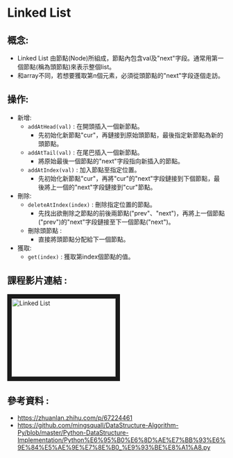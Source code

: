 Linked List
===========
概念:
----------
* Linked List 由節點(Node)所組成，節點內包含val及"next"字段。通常用第一個節點(稱為頭節點)來表示整個list。
* 和array不同，若想要獲取第n個元素，必須從頭節點的"next"字段逐個走訪。

操作:
-----
* 新增:
  * `addAtHead(val)` : 在開頭插入一個新節點。
    * 先初始化新節點"cur"，再鏈接到原始頭節點，最後指定新節點為新的頭節點。
  * `addAtTail(val)` : 在尾巴插入一個新節點。 
    * 將原始最後一個節點的"next"字段指向新插入的節點。
  * `addAtIndex(val)` : 加入節點至指定位置。
    * 先初始化新節點"cur"，再將"cur"的"next"字段鏈接到下個節點，最後將上一個的"next"字段鏈接到"cur"節點。
* 刪除:
  * `deleteAtIndex(index)` : 刪除指定位置的節點。
    * 先找出欲刪除之節點的前後兩節點("prev"、"next")，再將上一個節點("prev")的"next"字段鏈接至下一個節點("next")。
  * 刪除頭節點 :
    * 直接將頭節點分配給下一個節點。
* 獲取:
  * `get(index)` : 獲取第index個節點的值。
  
課程影片連結 :
----
<a href="https://www.youtube.com/watch?v=WwfhLC16bis&feature=youtu.be
" target="_blank"><img src="http://img.youtube.com/vi/YOUTUBE影片ID放在這裡/0.jpg" 
alt="Linked List" width="240" height="180" border="10" /></a>

參考資料 :
--------
* https://zhuanlan.zhihu.com/p/67224461
* https://github.com/mingsquall/DataStructure-Algorithm-Py/blob/master/Python-DataStructure-Implementation/Python%E6%95%B0%E6%8D%AE%E7%BB%93%E6%9E%84%E5%AE%9E%E7%8E%B0_%E9%93%BE%E8%A1%A8.py
